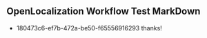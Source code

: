 ## OpenLocalization Workflow Test MarkDown
* 180473c6-ef7b-472a-be50-f65556916293 thanks!

<!--HONumber=Aug16_HO4-->


